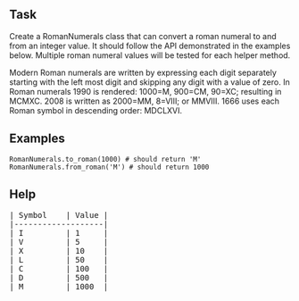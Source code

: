 <h2 id="task">Task</h2>
<p>Create a RomanNumerals class that can convert a roman numeral to and from an integer value.  It should follow the API demonstrated in the examples below. Multiple roman numeral values will be tested for each helper method. </p>
<p>Modern Roman numerals are written by expressing each digit separately starting with the left most digit and skipping any digit with a value of zero. In Roman numerals 1990 is rendered: 1000=M, 900=CM, 90=XC; resulting in MCMXC. 2008 is written as 2000=MM, 8=VIII; or MMVIII. 1666 uses each Roman symbol in descending order: MDCLXVI.</p>
<h2 id="examples">Examples</h2>
<pre style="display: none;"><code class="language-javascript"><span class="cm-variable">RomanNumerals</span>.<span class="cm-property">toRoman</span>(<span class="cm-number">1000</span>); <span class="cm-comment">// should return 'M'</span>
<span class="cm-variable">RomanNumerals</span>.<span class="cm-property">fromRoman</span>(<span class="cm-string">'M'</span>); <span class="cm-comment">// should return 1000</span></code></pre>
<pre style="display: none;"><code class="language-coffeescript"><span class="cm-variable">RomanNumerals</span><span class="cm-punctuation">.</span><span class="cm-property">toRoman</span><span class="cm-punctuation">(</span><span class="cm-number">1000</span><span class="cm-punctuation">)</span> <span class="cm-comment"># should return 'M'</span>
<span class="cm-variable">RomanNumerals</span><span class="cm-punctuation">.</span><span class="cm-property">fromRoman</span><span class="cm-punctuation">(</span><span class="cm-string">'M'</span><span class="cm-punctuation">)</span> <span class="cm-comment"># should return 1000</span></code></pre>
<pre style="display: none;"><code class="language-ruby"><span class="cm-tag">RomanNumerals</span><span class="cm-operator">.</span><span class="cm-property">to_roman</span>(<span class="cm-number">1000</span>) <span class="cm-comment"># should return 'M'</span>
<span class="cm-tag">RomanNumerals</span><span class="cm-operator">.</span><span class="cm-property">from_roman</span>(<span class="cm-string">'M'</span>) <span class="cm-comment"># should return 1000</span></code></pre>
<pre><code class="language-python"><span class="cm-variable">RomanNumerals</span>.<span class="cm-property">to_roman</span>(<span class="cm-number">1000</span>) <span class="cm-comment"># should return 'M'</span>
<span class="cm-variable">RomanNumerals</span>.<span class="cm-property">from_roman</span>(<span class="cm-string">'M'</span>) <span class="cm-comment"># should return 1000</span></code></pre>
<pre style="display: none;"><code class="language-c"><span class="cm-variable">to_roman</span>(<span class="cm-number">1000</span>) <span class="cm-comment">// should return 'M'</span>
<span class="cm-variable">from_roman</span>(<span class="cm-string">'M'</span>) <span class="cm-comment">// should return 1000</span></code></pre>
<pre style="display: none;"><code class="language-c++">RomanNumerals.to_roman(1000) // should return 'M'
RomanNumerals.from_roman('M') // should return 1000</code></pre>
<pre style="display: none;"><code class="language-julia"><span class="cm-variable">RomanNumerals</span><span class="cm-operator">.</span><span class="cm-builtin">toroman</span>(<span class="cm-number">1000</span>) <span class="cm-comment"># should return "M"</span>
<span class="cm-variable">RomanNumerals</span><span class="cm-operator">.</span><span class="cm-builtin">fromroman</span>(<span class="cm-string">"M</span><span class="cm-string">"</span>) <span class="cm-comment"># should return 1000</span></code></pre>
<h2>Help</h2>
<pre>
| Symbol    | Value |
|-------------------|
| I         | 1     |
| V         | 5     |
| X         | 10    |
| L         | 50    |
| C         | 100   |
| D         | 500   |
| M         | 1000  |</p>
</pre>
